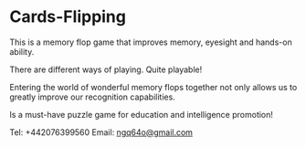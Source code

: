 # Cards-Flipping

This is a memory flop game that improves memory, eyesight and hands-on ability.

There are different ways of playing. Quite playable!

Entering the world of wonderful memory flops together not only allows us to greatly improve our recognition capabilities.

Is a must-have puzzle game for education and intelligence promotion!

Tel: +442076399560
Email:  ngq64o@gmail.com
